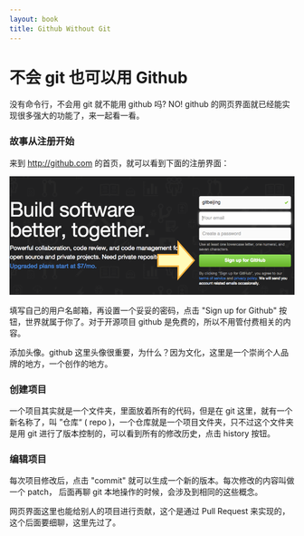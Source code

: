 ```yaml
---
layout: book
title: Github Without Git
---
```


# 不会 git 也可以用 Github 

没有命令行，不会用 git 就不能用 github 吗? NO! github 的网页界面就已经能实现很多强大的功能了，来一起看一看。

### 故事从注册开始

来到 <http://github.com> 的首页，就可以看到下面的注册界面：

![](images/02-signup.png)

填写自己的用户名邮箱，再设置一个妥妥的密码，点击 "Sign up for Github" 按钮，世界就属于你了。对于开源项目 github 是免费的，所以不用管付费相关的内容。

添加头像。github 这里头像很重要，为什么？因为文化，这里是一个崇尚个人品牌的地方，一个创作的地方。

### 创建项目
一个项目其实就是一个文件夹，里面放着所有的代码，但是在 git 这里，就有一个新名称了，叫 ”仓库“ ( repo )，一个仓库就是一个项目文件夹，只不过这个文件夹是用 git 进行了版本控制的，可以看到所有的修改历史，点击 history 按钮。

### 编辑项目

每次项目修改后，点击 "commit" 就可以生成一个新的版本。每次修改的内容叫做一个 patch，
后面再聊 git 本地操作的时候，会涉及到相同的这些概念。

网页界面这里也能给别人的项目进行贡献，这个是通过 Pull Request 来实现的，这个后面要细聊，这里先过了。

